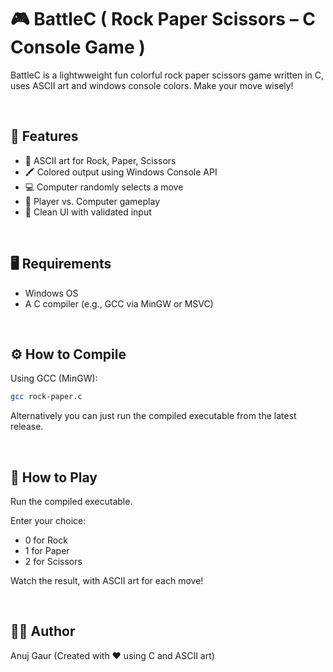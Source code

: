 # 🎮 BattleC ( Rock Paper Scissors – C Console Game )
BattleC is a lightwweight fun colorful rock paper scissors game written in C, uses ASCII art and windows console colors. Make your move wisely! 

<br>



## 🧠 Features

- 🎨 ASCII art for Rock, Paper, Scissors
- 🖍️ Colored output using Windows Console API
- 💻 Computer randomly selects a move
- 🧍 Player vs. Computer gameplay
- 🧼 Clean UI with validated input

<br>

## 🖥️ Requirements

- Windows OS
- A C compiler (e.g., GCC via MinGW or MSVC)

<br>

## ⚙️ How to Compile

Using GCC (MinGW):
```bash
gcc rock-paper.c
```

Alternatively you can just run the compiled executable from the latest release.

<br>

## 🚀 How to Play
Run the compiled executable.

Enter your choice:

- 0 for Rock
- 1 for Paper
- 2 for Scissors

Watch the result, with ASCII art for each move!

<br>

## 🧑‍💻 Author
Anuj Gaur
(Created with ❤️ using C and ASCII art)
